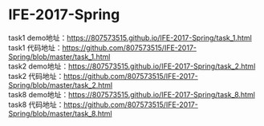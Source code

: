 # IFE-2017-Spring  
task1 demo地址：https://807573515.github.io/IFE-2017-Spring/task_1.html  
task1 代码地址：https://github.com/807573515/IFE-2017-Spring/blob/master/task_1.html  
task2 demo地址：https://807573515.github.io/IFE-2017-Spring/task_2.html  
task2 代码地址：https://github.com/807573515/IFE-2017-Spring/blob/master/task_2.html  
task8 demo地址：https://807573515.github.io/IFE-2017-Spring/task_8.html  
task8 代码地址：https://github.com/807573515/IFE-2017-Spring/blob/master/task_8.html  
